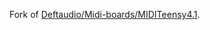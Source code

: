 
Fork of [Deftaudio/Midi-boards/MIDITeensy4.1](https://github.com/Deftaudio/Midi-boards/tree/master/MIDITeensy4.1).
